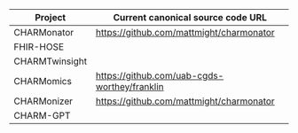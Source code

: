 

| Project | Current canonical source code URL |
|---|---|
| CHARMonator | https://github.com/mattmight/charmonator |
| FHIR-HOSE |  |
| CHARMTwinsight |  |
| CHARMomics | https://github.com/uab-cgds-worthey/franklin |
| CHARMonizer | https://github.com/mattmight/charmonator |
| CHARM-GPT |  |

